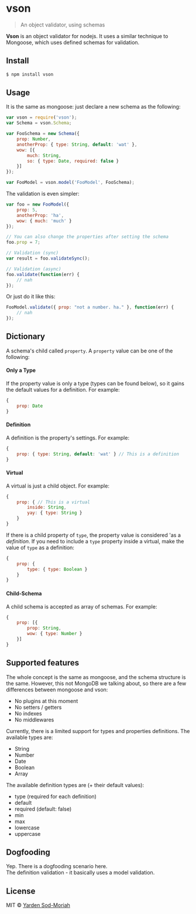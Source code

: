 # vson
> An object validator, using schemas

**Vson** is an object validator for nodejs. It uses
a similar technique to Mongoose, which uses defined schemas for validation.

## Install

```bash
$ npm install vson
```

## Usage
It is the same as mongoose: just declare a new schema as the following:
```javascript
var vson = require('vson');
var Schema = vson.Schema;

var FooSchema = new Schema({
    prop: Number,
    anotherProp: { type: String, default: 'wat' },
    wow: [{
        much: String,
        so: { type: Date, required: false }
    }]
});

var FooModel = vson.model('FooModel', FooSchema);
```

The validation is even simpler:
```javascript
var foo = new FooModel({
    prop: 5,
    anotherProp: 'ha',
    wow: { much: 'much' }
});

// You can also change the properties after setting the schema
foo.prop = 7;

// Validation (sync)
var result = foo.validateSync();

// Validation (async)
foo.validate(function(err) {
    // nah
});
```

Or just do it like this:
```javascript
FooModel.validate({ prop: "not a number. ha." }, function(err) {
    // nah
});
```

## Dictionary
A schema's child called `property`. A `property` value can be one of the following:

#### Only a Type
If the property value is only a type (types can be found below), so
    it gains the default values for a definition. For example:
```javascript
{
    prop: Date
}
```

#### Definition
A definition is the property's settings. For example:
```javascript
{
    prop: { type: String, default: 'wat' } // This is a definition
}
```

#### Virtual
A virtual is just a child object. For example:
```javascript
{
    prop: { // This is a virtual
        inside: String,
        yay: { type: String }
    }
}
```
If there is a child property of `type`, the property value is considered
 'as a *definition*. If you need to include a `type` property
inside a virtual, make the value of `type` as a definition:
```javascript
{
    prop: {
        type: { type: Boolean }
    }
}
```

#### Child-Schema
A child schema is accepted as array of schemas. For example:
```javascript
{
    prop: [{
        prop: String,
        wow: { type: Number }
    }]
}
```

## Supported features
The whole concept is the same as mongoose, and the schema structure is the same. However,
this not MongoDB we talking about, so there are a few differences between mongoose and vson:
- No plugins at this moment
- No setters / getters
- No indexes
- No middlewares

Currently, there is a limited support for types and properties definitions.
The available types are:
- String
- Number
- Date
- Boolean
- Array

The available definition types are (+ their default values):
- type (required for each definition)
- default
- required (default: false)
- min
- max
- lowercase
- uppercase

## Dogfooding
Yep. There is a dogfooding scenario here. <br>
The definition validation - it basically uses a model validation.

## License
MIT © [Yarden Sod-Moriah](http://yardnsm.net/)
